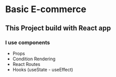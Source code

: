 # Basic E-commerce 
## This Project build with React app 
### I use components
* Props
* Condition Rendering
* React Routes
* Hooks (useState - useEffect)
